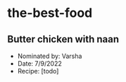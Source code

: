 # the-best-food

## Butter chicken with naan

- Nominated by: Varsha
- Date: 7/9/2022
- Recipe: [todo]
